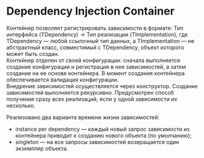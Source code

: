 # Dependency Injection Container

Контейнер позволяет регистрировать зависимости в формате: Тип интерфейса (TDependency) -> Тип реализации (TImplementation), где TDependency — любой ссылочный тип данных, а TImplementation — не абстрактный класс, совместимый с TDependency, объект которого может быть создан.    
Контейнер отделен от своей конфигурации: сначала выполняется создание конфигурации и регистрация в нее зависимостей, а затем создание на ее основе контейнера. В момент создания контейнера обеспечивается валидация конфигурации.    
Внедрение зависимостей осуществляется через конструктор. Создание зависимостей выполняется рекурсивно. Предусмотрен способ получения сразу всех реализаций, если у одной зависимости их несколько.

Реализовано два варианта времени жизни зависимостей: 
- instance per dependency — каждый новый запрос зависимости из контейнера приводит к созданию нового объекта (по умолчанию);
- singleton — на все запросы зависимостей возвращается один экземпляр объекта.
